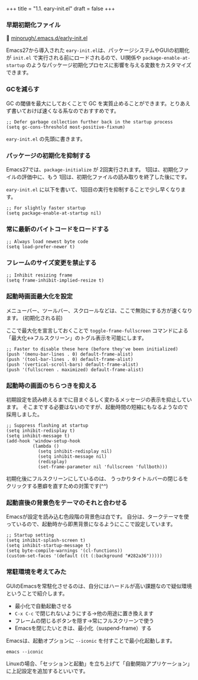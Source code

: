 +++
title = "1.1. eary-init.el"
draft = false
+++
### 早期初期化ファイル
🔗 [minorugh/.emacs.d/early-init.el](https://github.com/minorugh/.emacs.d/blob/main/early-init.el)

Emacs27から導入された `eary-init.el`は、パッケージシステムやGUIの初期化が `init.el` で実行される前にロードされるので、UI関係や `package-enable-at-startup` のようなパッケージ初期化プロセスに影響を与える変数をカスタマイズできます。

### GCを減らす
GC の閾値を最大にしておくことで GC を実質止めることができます。とりあえず書いておけば速くなる系なのでおすすめです。

```elisp
;; Defer garbage collection further back in the startup process
(setq gc-cons-threshold most-positive-fixnum)
```
`eary-init.el` の先頭に書きます。

### パッケージの初期化を抑制する 
Emacs27では、`package-initialize` が 2回実行されます。
1回は、初期化ファイルの評価中に、もう 1回は、初期化ファイルの読み取りを終了した後にです。

`eary-init.el` に以下を書いて、1回目の実行を抑制することで少し早くなります。

```elisp
;; For slightly faster startup
(setq package-enable-at-startup nil)
```

### 常に最新のバイトコードをロードする

```elisp
;; Always load newest byte code
(setq load-prefer-newer t)

```

### フレームのサイズ変更を禁止する

```elisp
;; Inhibit resizing frame
(setq frame-inhibit-implied-resize t)
```

### 起動時画面最大化を設定
メニューバー、ツールバー、スクロールなどは、ここで無効にする方が速くなります。 (初期化される前)

ここで最大化を宣言しておくことで `toggle-frame-fullscreen` コマンドによる「最大化<->フルスクリーン」のトグル表示を可能にします。
```elisp
;; Faster to disable these here (before they've been initialized)
(push '(menu-bar-lines . 0) default-frame-alist)
(push '(tool-bar-lines . 0) default-frame-alist)
(push '(vertical-scroll-bars) default-frame-alist)
(push '(fullscreen . maximized) default-frame-alist)
```

### 起動時の画面のちらつきを抑える
初期設定を読み終えるまでに目まぐるしく変わるメッセージの表示を抑止しています。
そこまでする必要はないのですが、起動時間の短縮にもなるようなので採用しました。

```elisp
;; Suppress flashing at startup
(setq inhibit-redisplay t)
(setq inhibit-message t)
(add-hook 'window-setup-hook
		  (lambda ()
			(setq inhibit-redisplay nil)
			(setq inhibit-message nil)
			(redisplay)
			(set-frame-parameter nil 'fullscreen 'fullboth)))
```
初期化後にフルスクリーンにしているのは、
うっかりタイトルバーの閉じるをクリックする悪癖を直すための対策です(^^)

### 起動直後の背景色をテーマのそれと合わせる
Emacsが設定を読み込む色段階の背景色は白です。
自分は、タークテーマを使っているので、起動時から即黒背景になるようにここで設定しています。

```elisp
;; Startup setting
(setq inhibit-splash-screen t)
(setq inhibit-startup-message t)
(setq byte-compile-warnings '(cl-functions))
(custom-set-faces '(default ((t (:background "#282a36")))))
```

### 常駐環境を考えてみた 
GUIのEmacsを常駐化させるのは、自分にはハードルが高い課題なので疑似環境ということで紹介します。

* 最小化で自動起動させる
* `C-x C-c` で閉じれないようにする→他の用途に置き換えます
* フレームの閉じるボタンを隠す→常にフルスクリーンで使う
* Emacsを閉じたいときは、最小化（suspend-frame）する

Emacsは、起動オプションに `--iconic` を付すことで最小化起動します。
```sell
emacs --iconic
```
Linuxの場合、「セッションと起動」を立ち上げて「自動開始アプリケーション」に上記設定を追加するといいです。
